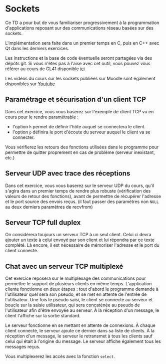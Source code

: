 # Sockets

Ce TD a pour but de vous familiariser progressivement à la programmation d'applications reposant sur des communications réseau basées sur des sockets.

L'implémentation sera faite dans un premier temps en C, puis en C++ avec Qt dans les derniers exercices.

Les instructions et la base de code éventuelle seront partagées via des dépôts git. Si vous n'êtes pas à l'aise avec cet outil, vous pouvez vous référer au cours de GL41 disponible [ici](https://www.youtube.com/watch?v=jJBODtE_Rts&list=PLNgzB9uJ0Ss58ZdoPk1vueOMYYdfBkKoS)

Les vidéos du cours sur les sockets publiées sur Moodle sont également disponibles sur [Youtube](https://www.youtube.com/watch?v=4goPrs4NtOk&list=PLNgzB9uJ0Ss4nsIBJV8j8XJwYzwV43nk2)

## Paramétrage et sécurisation d'un client TCP

Dans cet exercice, vous vous baserez sur l'exemple de client TCP vu en cours pour le rendre paramétrable :

- l'option `h` permet de définir l'hôte auquel se connectera le client.
- l'option `p` définira le port d'écoute du serveur auquel le client va se connecter.

Vous vérifierez les retours des fonctions utilisées dans le programme pour permettre de quitter proprement en cas de problème (serveur inexistant, etc.)

## Serveur UDP avec trace des réceptions

Dans cet exercice, vous vous baserez sur le serveur UDP du cours, qu'il s'agira dans un premier temps de rendre plus robuste (vérification des valeurs de retour des fonctions), avant de permettre de récupérer l'adresse et le port source des envois reçus. (il faut passer des paramètres non `NULL` au deux derniers paramètres de recvfrom)

## Serveur TCP full duplex

On considérera toujours un serveur TCP à un seul client. Celui ci devra ajouter un texte à celui envoyé par son client et lui répondra par ce texte complété. Là encore, il est nécessaire de mémoriser l'adresse et le port du client connecté.

## Chat avec un serveur TCP multiplexé

Cet exercice reposera sur le multiplexage des communications pour permettre le support de plusieurs clients en même temps. L'application cliente fonctionne en deux étapes : tout d'abord le programme demande à l'utilisateur quel sera son pseudo, et se met en attente de l'entrée de l'utilisateur. Une fois le pseudo saisi, le client se connecte au serveur et boucle sur la saisie utilisateur, qui sera concaténée au pseudo de l'utilisateur afin d'être envoyée au serveur. À la réception d'un message, le client l'affiche sur la sortie standard.

Le serveur fonctionne en se mettant en attente de connexions. À chaque client connecté, le serveur ajoute ce dernier dans sa liste de clients. À la réception d'un message, le serveur le retransmet à tous les clients sauf celui qui était à l'origine du message. Le serveur affiche également tous les messages reçus.

Vous multiplexerez les accès avec la fonction `select`.
